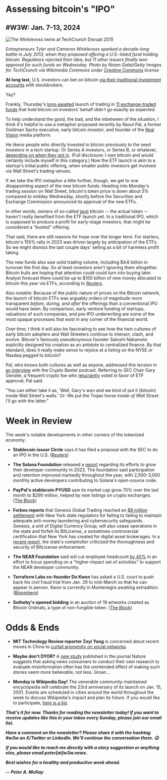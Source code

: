 # Assessing bitcoin's "IPO"
## #W3W: Jan. 7-13, 2024

![The Winklevoss twins at TechCrunch Disrupt 2015](https://upload.wikimedia.org/wikipedia/commons/d/d1/TechCrunch_Disrupt_NY_2015_-_Day_3_%2817391082682%29.jpg)

*Entrepreneurs Tyler and Cameron Winklevoss sparked a decade-long battle in July 2013, when they proposed offering a U.S.-listed fund holding bitcoin. Regulators rejected their idea, but 11 other issuers finally won approval for such funds on Wednesday. Photo by Noam Galai/Getty Images for TechCrunch via Wikimedia Commons under [Creative Commons](https://creativecommons.org/licenses/by/2.0/deed.en) license*

**At long last,** U.S. investors can bet on bitcoin [via their traditional investment accounts](https://www.coindesk.com/business/2024/01/10/bitcoin-etfs-win-sec-approval-bringing-easier-access-to-biggest-cryptocurrency/) with stockbrokers. <!-- Need a link -->

Yay?

Frankly, Thursday's [long-awaited](https://www.msn.com/en-us/money/markets/bitcoin-etf-approval-marks-conclusion-of-a-decade-long-journey/ar-AA1mNsj0) launch of trading in [11 exchange-traded funds](https://investorplace.com/2024/01/11-spot-bitcoin-etfs-received-sec-approval-heres-the-complete-list/) that hold bitcoin on investors' behalf didn't go exactly as expected.

To help understand the good, the bad, and the inbetween of the situation, I think it's helpful to use a metaphor proposed recently by Raoul Pal, a former Goldman Sachs executive, early bitcoin investor, and founder of the [Real Vision](https://www.realvision.com/) media platform.

He likens people who directly invested in bitcoin previously to the seed investors in a tech startup. Or Series A investors, or Series B, or whatever, [depending on when they got in](https://www.investopedia.com/articles/personal-finance/102015/series-b-c-funding-what-it-all-means-and-how-it-works.asp). (Full disclosure: I own bitcoin and would certainly include myself in this category.) Now the ETF launch is akin to a startup's initial public offering, when smaller public investors get involved via Wall Street's trading venues.

If we take the IPO metaphor a little further, though, we get to one disappointing aspect of the new bitcoin funds: Heading into Monday's trading session on Wall Street, bitcoin's token price is down about 5% compared to midday Wednesday, shortly before the Securities and Exchange Commission announced its approval of the new ETFs.

In other words, owners of so-called [spot](https://www.investopedia.com/terms/s/spotmarket.asp) bitcoin -- the actual token -- haven't really benefited from the ETF launch yet. In a traditional IPO, which is supposed to produce a profit for early-stage investors, that might be considered a "busted" offering.

That said, there are still reasons for hope over the longer term. For starters, bitcoin's 155% rally in 2023 was driven largely by anticipation of the ETFs. So we might dismiss the last couple days' selling as a bit of harmless profit taking.

The new funds also saw solid trading volume, including $4.6 billion in turnover the first day. So at least investors aren't ignoring them altogether. Bitcoin bulls are hoping that attention could could turn into buying later. Analyst forecast there could be up to $100 billion of new money allocated to bitcoin this year via ETFs, according to [Reuters](https://www.msn.com/en-us/money/markets/us-bitcoin-etfs-see-46b-in-volume-in-first-day-of-trading/ar-AA1mQJNn).

Also notable: Because of the public nature of prices on the Bitcoin network, the launch of bitcoin ETFs was arguably orders of magnitude more transparent *before, during, and after* the offerings than a conventional IPO would have been. By comparison, early venture funding of startups, valuations of such companies, and pre-IPO underwriting are some of the most opaque processes that exist in any corner of the financial world.

Over time, I think it will also be fascinating to see how the twin cultures of early bitcoin adopters and Wall Streeters continue to interact, clash, and evolve. Bitcoin's famously pseudonymous founder Satoshi Nakamoto explicitly designed his creation as an antidote to centralized finance. By that standard, does it really make sense to rejoice at a listing on the NYSE or Nasdaq pegged to bitcoin?

Pal, who knows both cultures as well as anyone, addressed this tension in [an interview](https://www.youtube.com/watch?v=EHtnZM2QVjU&t=1080s) with the Crypto Banter podcast. Referring to SEC Chair Gary Gensler, a frequent crypto foe who [reluctantly](https://www.sec.gov/news/statement/gensler-statement-spot-bitcoin-011023) voted in favor of ETF approval, Pal said:  

"You can either take it as, 'Well, Gary's won and we kind of put it (bitcoin) inside Wall Street's walls.' Or: We put the Trojan horse *inside of Wall Street.* I'll go with the latter."

# Week in Review

The week's notable developments in other corners of the tokenized economy:

- **Stablecoin issuer Circle** says it has filed a proposal with the SEC to do an IPO in the U.S. ([Reuters](https://www.reuters.com/markets/deals/stablecoin-firm-circle-confidentially-files-us-ipo-2024-01-11/))

- **The Solana Foundation** released a [report](https://solana.com/news/2023-state-of-solana-developer-ecosystem) regarding its efforts to grow their developer community in 2023. The foundation said participation and retention improved markedly throughout the year, with 2,500-3,000 monthly active developers contributing to Solana's open-source code.

- **PayPal's stablecoin PYUSD** saw its market cap grow 70% over the last month to $290 million, helped by new listings on crypto exchanges. ([The Block](https://www.theblock.co/post/272309/paypals-stablecoin-market-cap-grows-70-over-last-month-to-290-million))

- **Forbes reports** that Genesis Global Trading reached an [$8 million settlement](https://fortune.com/crypto/2024/01/12/genesis-settlement-department-financial-services-barry-silbert-bitlicense-crypto/) with New York state regulators for failing to failing to maintain adequate anti-money laundering and cybersecurity safeguards. Genesis, a unit of Digital Currency Group, will also cease operations in the state and forfeit its BitLicense, a sometimes-controversial certification that New York has created for digital asset brokerages. In a [recent report](https://www.osc.ny.gov/files/state-agencies/audits/pdf/sga-2024-22s18.pdf), the state's comptroller criticized the thoroughness and security of BitLicense enforcement.

- **The NEAR Foundation** said will cut employee headcount [by 40%](https://pages.near.org/blog/an-update-from-the-near-foundation/) in an effort to focus spending on a "higher-impact set of activities" to support the NEAR developer community.

- **Terraform Labs co-founder Do Kwon** has asked a U.S. court to push back his civil fraud trial from Jan. 29 to mid-March so that he can appear in person. Kwon is currently in Montenegro awaiting extradition. ([Bloomberg](https://finance.yahoo.com/news/terra-kwon-says-us-extradition-180159581.html))

- **Sotheby's opened bidding** in an auction of 19 artworks created as Bitcoin Ordinals, a type of non-fungible token. ([The Block](https://www.theblock.co/post/272357/sothebys-bitcoin-ordinals-auction))

# Odds & Ends

- **MIT Technology Review reporter Zeyi Yang** is concerned about recent moves in China to [curtail anonymity on social networks](https://www.technologyreview.com/2024/01/10/1086366/china-social-media-anonymity-end/).

- **Maybe don't DYOR?** A [new study](https://www.nature.com/articles/s41586-023-06883-y) published in the journal Nature suggests that asking news consumers to conduct their own research to evaluate misinformation often has the unintended effect of making such stories seem *more* believable, not less. Groan...

- **Monday is Wikipedia Day!** The venerable community-maintained encyclopedia will celebrate the 23rd anniversary of its launch on Jan. 15, 2001. Events are scheduled in cities around the world throughout the week to discuss Wikipedia's impact and plan its future. If you would like to participate, [here is a list](https://en.wikipedia.org/wiki/Wikipedia:Wikipedia_Day#Host_an_event).

_**That's it for now. Thanks for reading the newsletter today! If you want to receive updates like this in your inbox every Sunday, please join our email list.**_

_**Have a comment on the newsletter? Please share it with the hashtag #w3w on X/Twitter or LinkedIn. We'll continue the conversation there. 😉**_

_**If you would like to reach me directly with a story suggestion or anything else, please email peter[at]w3w.news.**_

<!--Move this content to standing editorial policy page on the website.     _**Note: #Web3Weekly content is intended for journalistic purposes only, not as investment advice. Always [DYOR](https://www.urbandictionary.com/define.php?term=DYOR) and consult appropriate financial professionals before making investment decisions.**_ -->

_**Best wishes for a healthy and productive week ahead.**_  

_**-- Peter A. McKay**_  
